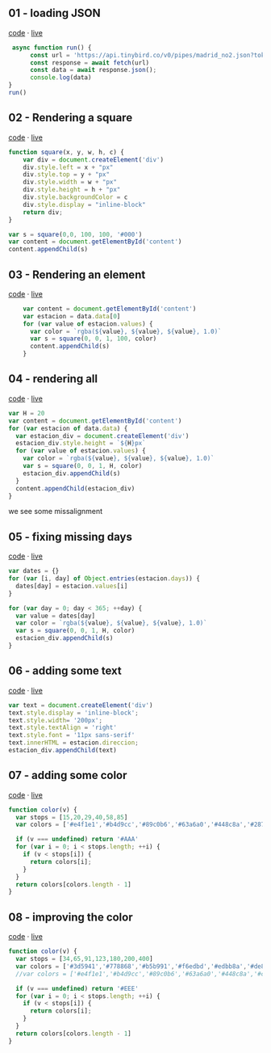 
## 01 - loading JSON

[code](01.html) ·
[live](http://javisantana.com/data_vis_workshop/01.html)

```js
 async function run() {
      const url = 'https://api.tinybird.co/v0/pipes/madrid_no2.json?token=p.eyJ1IjogIjI0OTA1NjBmLWJkYTEtNDE0OC1iZmViLTNmYWEzODMzZGEzMyIsICJpZCI6ICJkOTYxMjk2YS1mZTllLTQ2MzEtYTJiMy02OTA1N2Y5M2RmODcifQ.NZqRDFnFQWu4ylTCVyLfQ8LGt0KN2JR6ILSANmSObBM'
      const response = await fetch(url)
      const data = await response.json();
      console.log(data)
}
run()
```

## 02 - Rendering a square

[code](02.html) ·
[live](http://javisantana.com/data_vis_workshop/02.html)


```js
function square(x, y, w, h, c) {
    var div = document.createElement('div')
    div.style.left = x + "px"
    div.style.top = y + "px"
    div.style.width = w + "px"
    div.style.height = h + "px"
    div.style.backgroundColor = c
    div.style.display = "inline-block"
    return div;
}
```

```js
var s = square(0,0, 100, 100, '#000')
var content = document.getElementById('content')
content.appendChild(s)
```

## 03 - Rendering an element

[code](03.html) ·
[live](http://javisantana.com/data_vis_workshop/03.html)

```js
    var content = document.getElementById('content')
    var estacion = data.data[0]
    for (var value of estacion.values) { 
      var color = `rgba(${value}, ${value}, ${value}, 1.0)`
      var s = square(0, 0, 1, 100, color)
      content.appendChild(s)
    }
```

## 04 - rendering all

[code](04.html) ·
[live](http://javisantana.com/data_vis_workshop/04.html)

```js
var H = 20
var content = document.getElementById('content')
for (var estacion of data.data) {
  var estacion_div = document.createElement('div')
  estacion_div.style.height = `${H}px`
  for (var value of estacion.values) { 
    var color = `rgba(${value}, ${value}, ${value}, 1.0)`
    var s = square(0, 0, 1, H, color)
    estacion_div.appendChild(s)
  }
  content.appendChild(estacion_div)
}
```

we see some missalignment

## 05 - fixing missing days

[code](05.html) ·
[live](http://javisantana.com/data_vis_workshop/05.html)

```js
var dates = {}
for (var [i, day] of Object.entries(estacion.days)) { 
  dates[day] = estacion.values[i]
}

for (var day = 0; day < 365; ++day) {
  var value = dates[day]
  var color = `rgba(${value}, ${value}, ${value}, 1.0)`
  var s = square(0, 0, 1, H, color)
  estacion_div.appendChild(s)
}
```

## 06 - adding some text

[code](06.html) ·
[live](http://javisantana.com/data_vis_workshop/06.html)

```js
var text = document.createElement('div')
text.style.display = 'inline-block';
text.style.width= '200px';
text.style.textAlign = 'right'
text.style.font = '11px sans-serif'
text.innerHTML = estacion.direccion;
estacion_div.appendChild(text)
```

## 07 - adding some color

[code](07.html) ·
[live](http://javisantana.com/data_vis_workshop/07.html)

```js
function color(v) {
  var stops = [15,20,29,40,58,85]
  var colors = ['#e4f1e1','#b4d9cc','#89c0b6','#63a6a0','#448c8a','#287274','#0d585f']

  if (v === undefined) return '#AAA'
  for (var i = 0; i < stops.length; ++i) {
    if (v < stops[i]) {
      return colors[i];
    }
  }
  return colors[colors.length - 1]
}
```

## 08 - improving the color

[code](08.html) ·
[live](http://javisantana.com/data_vis_workshop/08.html)

```js
function color(v) {
  var stops = [34,65,91,123,180,200,400]
  var colors = ['#3d5941','#778868','#b5b991','#f6edbd','#edbb8a','#de8a5a','#ca562c']
  //var colors = ['#e4f1e1','#b4d9cc','#89c0b6','#63a6a0','#448c8a','#ca5268','#b13f64']

  if (v === undefined) return '#EEE'
  for (var i = 0; i < stops.length; ++i) {
    if (v < stops[i]) {
      return colors[i];
    }
  }
  return colors[colors.length - 1]
}
```


